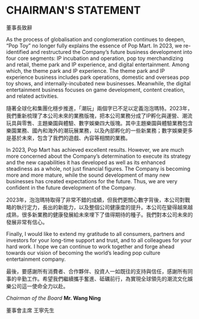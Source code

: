 # CHAIRMAN'S STATEMENT
董事長致辭

As the process of globalisation and conglomeration continues to deepen, “Pop Toy” no longer fully explains the essence of Pop Mart. In 2023, we re-identified and restructured the Company’s future business development into four core segments: IP incubation and operation, pop toy merchandizing and retail, theme park and IP experience, and digital entertainment. Among which, the theme park and IP experience. The theme park and IP experience business includes park operations, domestic and overseas pop toy shows, and internally-incubated new businesses. Meanwhile, the digital entertainment business focuses on game development, content creation, and related activities.

隨著全球化和集團化穩步推進，「潮玩」兩個字已不足以定義泡泡瑪特。2023年，我們重新梳理了本公司未來的業務版塊，把本公司業務分成了IP孵化與運營、潮流玩具與零售、主題樂園與體驗、數字娛樂四大版塊。其中主題樂園與體驗業務包含樂園業務、國內和海外的潮玩展業務，以及內部孵化的一些新業務；數字娛樂更多是基於未來，包含了我們的遊戲、內容等相關的業務。

In 2023, Pop Mart has achieved excellent results. However, we are much more concerned about the Company’s determination to execute its strategy and the new capabilities it has developed as well as its enhanced steadiness as a whole, not just financial figures. The Company is becoming more and more mature, while the sound development of many new businesses has created expectations for the future. Thus, we are very confident in the future development of the Company.

2023年，泡泡瑪特取得了非常不錯的成績，但我們更關心數字背後，本公司對戰略的執行定力，長出的新能力，以及整個公司健康度的提升。本公司在變得越來越成熟，很多新業務的健康發展給未來埋下了值得期待的種子。我們對本公司未來的發展非常有信心。

Finally, I would like to extend my gratitude to all consumers, partners and investors for your long-time support and trust, and to all colleagues for your hard work. I hope we can continue to work together and forge ahead towards our vision of becoming the world’s leading pop culture entertainment company.

最後，要感謝所有消費者、合作夥伴、投資人一如既往的支持與信任，感謝所有同事的辛勤工作。希望我們繼續攜手奮進、砥礪前行，為實現全球領先的潮流文化娛樂公司這一使命全力以赴。

*Chairman of the Board*
**Mr. Wang Ning**

董事會主席
王寧先生
